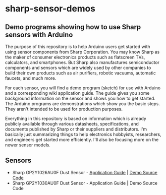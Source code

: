 # sharp-sensor-demos
## Demo programs showing how to use Sharp sensors with Arduino

The purpose of this repository is to help Arduino users get started with using sensor components from Sharp Corporation. You may know Sharp as the maker of consumer electronics products such as flatscreen TVs, calculators, and smartphones. But Sharp also manufactures semiconductor components and sensors which are widely used by other companies to build their own products such as air purifiers, robotic vacuums, automatic faucets, and much more.

For each sensor, you will find a demo program (sketch) for use with Arduino and a corresponding wiki application guide. The guide gives you some background information on the sensor and shows you how to get started. The Arduino programs are demonstrations which show you the basic steps. They aren't intended to be used for production purposes.

Everything in this repository is based on information which is already publicly available through various datasheets, specifications, and documents published by Sharp or their suppliers and distributors. I'm basically just summarizing things to help electronics hobbyists, researchers, and engineers get started more efficiently. I'll also be focusing more on the newer sensor models.

## Sensors
* Sharp GP2Y1026AU0F Dust Sensor - [Application Guide](https://github.com/sharpsensoruser/sharp-sensor-demos/wiki/Application-Guide-for-Sharp-GP2Y1026AU0F-Dust-Sensor) | [Demo Source Code](https://github.com/sharpsensoruser/sharp-sensor-demos/blob/master/sharp_gp2y1026au0f_demo.ino)
* Sharp GP2Y1030AU0F Dust Sensor - Application Guide | Demo Source Code

